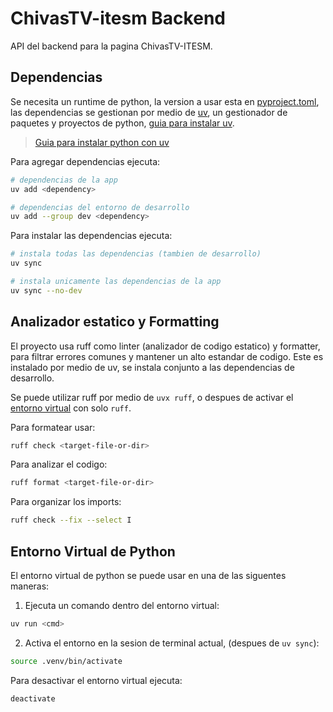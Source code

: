 # ChivasTV-itesm Backend

API del backend para la pagina ChivasTV-ITESM.

## Dependencias

Se necesita un runtime de python, la version a usar esta en
[pyproject.toml](pyproject.toml), las dependencias se gestionan por medio de
[uv](https://docs.astral.sh/uv), un gestionador de paquetes y proyectos de
python, [guia para instalar
uv](https://docs.astral.sh/uv/getting-started/installation/).

> [Guia para instalar python con uv](https://docs.astral.sh/uv/guides/install-python/)

Para agregar dependencias ejecuta:

```bash
# dependencias de la app
uv add <dependency>

# dependencias del entorno de desarrollo
uv add --group dev <dependency>
```

Para instalar las dependencias ejecuta:

```bash
# instala todas las dependencias (tambien de desarrollo)
uv sync

# instala unicamente las dependencias de la app
uv sync --no-dev
```

## Analizador estatico y Formatting

El proyecto usa ruff como linter (analizador de codigo estatico) y formatter,
para filtrar errores comunes y mantener un alto estandar de codigo. Este es
instalado por medio de uv, se instala conjunto a las dependencias de
desarrollo.

Se puede utilizar ruff por medio de `uvx ruff`, o despues de activar el
[entorno virtual](#entorno-virtual-de-python) con solo `ruff`.

Para formatear usar:

```bash
ruff check <target-file-or-dir>
```

Para analizar el codigo:

```bash
ruff format <target-file-or-dir>
```

Para organizar los imports:

```bash
ruff check --fix --select I
```

## Entorno Virtual de Python

El entorno virtual de python se puede usar en una de las siguentes maneras:

1. Ejecuta un comando dentro del entorno virtual:

```bash
uv run <cmd>
```

2. Activa el entorno en la sesion de terminal actual, (despues de `uv sync`):

```bash
source .venv/bin/activate
```

Para desactivar el entorno virtual ejecuta:

```bash
deactivate
```
